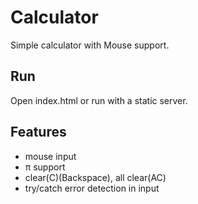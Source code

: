 # Calculator
Simple calculator with Mouse support.

## Run
Open index.html or run with a static server.

## Features
- mouse input
- π support
- clear(C)(Backspace), all clear(AC)
- try/catch error detection in input
